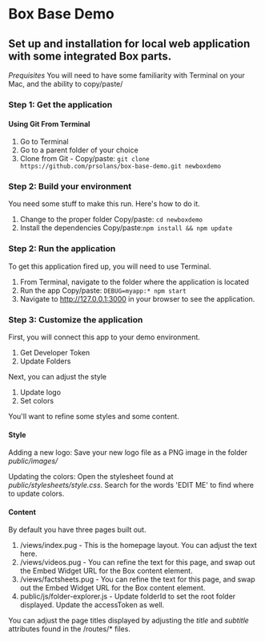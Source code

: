 # Box Base Demo
## Set up and installation for local web application with some integrated Box parts.

*Prequisites* You will need to have some familiarity with Terminal on your Mac, and the ability to copy/paste/

### Step 1: Get the application

#### Using Git From Terminal ####
1. Go to Terminal
2. Go to a parent folder of your choice
3. Clone from Git -
      Copy/paste: `git clone https://github.com/prsolans/box-base-demo.git newboxdemo`

### Step 2: Build your environment
You need some stuff to make this run. Here's how to do it.
1. Change to the proper folder
    Copy/paste: `cd newboxdemo`
2. Install the dependencies
    Copy/paste:`npm install && npm update`

### Step 2: Run the application
To get this application fired up, you will need to use Terminal.
1. From Terminal, navigate to the folder where the application is located
2. Run the app
      Copy/paste: `DEBUG=myapp:* npm start`
3. Navigate to http://127.0.0.1:3000 in your browser to see the application.

### Step 3: Customize the application
First, you will connect this app to your demo environment.
1. Get Developer Token
2. Update Folders

Next, you can adjust the style
1. Update logo
2. Set colors

You'll want to refine some styles and some content.

#### Style
Adding a new logo: Save your new logo file as a PNG image in the folder *public/images/*

Updating the colors: Open the stylesheet found at *public/stylesheets/style.css*. Search for the words 'EDIT ME' to find where to update colors.

#### Content
By default you have three pages built out.

1. /views/index.pug - This is the homepage layout. You can adjust the text here.
2. /views/videos.pug - You can refine the text for this page, and swap out the Embed Widget URL for the Box content element.
3. /views/factsheets.pug - You can refine the text for this page, and swap out the Embed Widget URL for the Box content element.
4. public/js/folder-explorer.js - Update folderId to set the root folder displayed. Update the accessToken as well.

You can adjust the page titles displayed by adjusting the *title* and *subtitle* attributes found in the /routes/* files.

